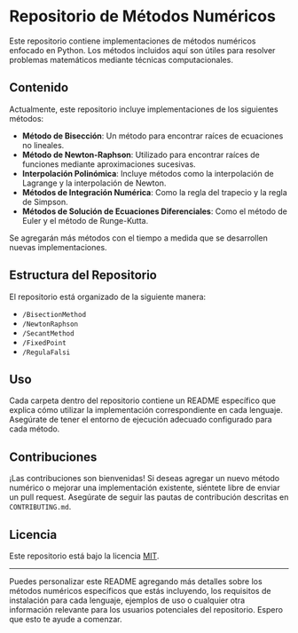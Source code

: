 
# Repositorio de Métodos Numéricos

Este repositorio contiene implementaciones de métodos numéricos enfocado en Python. Los métodos incluidos aquí son útiles para resolver problemas matemáticos mediante técnicas computacionales.

## Contenido

Actualmente, este repositorio incluye implementaciones de los siguientes métodos:

- **Método de Bisección**: Un método para encontrar raíces de ecuaciones no lineales.
- **Método de Newton-Raphson**: Utilizado para encontrar raíces de funciones mediante aproximaciones sucesivas.
- **Interpolación Polinómica**: Incluye métodos como la interpolación de Lagrange y la interpolación de Newton.
- **Métodos de Integración Numérica**: Como la regla del trapecio y la regla de Simpson.
- **Métodos de Solución de Ecuaciones Diferenciales**: Como el método de Euler y el método de Runge-Kutta.

Se agregarán más métodos con el tiempo a medida que se desarrollen nuevas implementaciones.

## Estructura del Repositorio

El repositorio está organizado de la siguiente manera:

- `/BisectionMethod`
- `/NewtonRaphson`
- `/SecantMethod`
- `/FixedPoint`
- `/RegulaFalsi`

## Uso

Cada carpeta dentro del repositorio contiene un README específico que explica cómo utilizar la implementación correspondiente en cada lenguaje. Asegúrate de tener el entorno de ejecución adecuado configurado para cada método.

## Contribuciones

¡Las contribuciones son bienvenidas! Si deseas agregar un nuevo método numérico o mejorar una implementación existente, siéntete libre de enviar un pull request. Asegúrate de seguir las pautas de contribución descritas en `CONTRIBUTING.md`.

## Licencia

Este repositorio está bajo la licencia [MIT](LICENSE).

---

Puedes personalizar este README agregando más detalles sobre los métodos numéricos específicos que estás incluyendo, los requisitos de instalación para cada lenguaje, ejemplos de uso o cualquier otra información relevante para los usuarios potenciales del repositorio. Espero que esto te ayude a comenzar.
